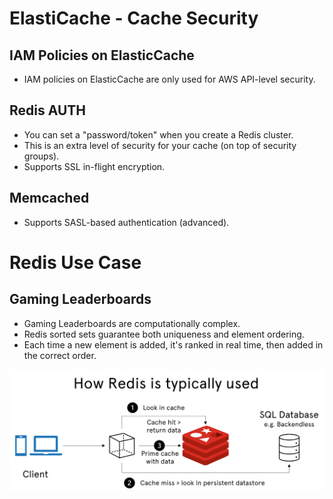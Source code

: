 # ElastiCache - Cache Security

## IAM Policies on ElasticCache
- IAM policies on ElasticCache are only used for AWS API-level security.

## Redis AUTH
- You can set a "password/token" when you create a Redis cluster.
- This is an extra level of security for your cache (on top of security groups).
- Supports SSL in-flight encryption.

## Memcached
- Supports SASL-based authentication (advanced).

# Redis Use Case

## Gaming Leaderboards
- Gaming Leaderboards are computationally complex.
- Redis sorted sets guarantee both uniqueness and element ordering.
- Each time a new element is added, it's ranked in real time, then added in the correct order.

![Use Case](../resources/images/elasticache/redis-use-cases.png)